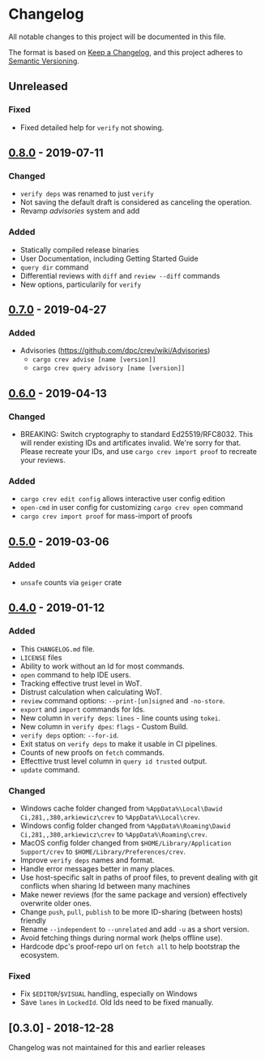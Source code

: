 # Changelog
All notable changes to this project will be documented in this file.

The format is based on [Keep a Changelog](https://keepachangelog.com/en/1.0.0/),
and this project adheres to [Semantic Versioning](https://semver.org/spec/v2.0.0.html).

## Unreleased
### Fixed

* Fixed detailed help for `verify` not showing.

## [0.8.0](https://github.com/dpc/crev/compare/cargo-crev-v0.7.0...cargo-crev-v0.8.0) - 2019-07-11
### Changed

* `verify deps` was renamed to just `verify`
* Not saving the default draft is considered as canceling the operation.
* Revamp *advisories* system and add 

### Added

* Statically compiled release binaries
* User Documentation, including Getting Started Guide
* `query dir` command
* Differential reviews with `diff` and `review --diff` commands
* New options, particularily for `verify`

## [0.7.0](https://github.com/dpc/crev/compare/cargo-crev-v0.6.0...cargo-crev-v0.7.0) - 2019-04-27
### Added

* Advisories (https://github.com/dpc/crev/wiki/Advisories)
    * `cargo crev advise [name [version]]`
    * `cargo crev query advisory [name [version]]` 

## [0.6.0](https://github.com/dpc/crev/compare/cargo-crev-v0.5.0...cargo-crev-v0.6.0) - 2019-04-13
### Changed

- BREAKING: Switch cryptography to standard Ed25519/RFC8032. This will render existing
  IDs and artificates invalid. We're sorry for that. Please recreate your IDs, and use
  `cargo crev import proof` to recreate your reviews.

### Added

- `cargo crev edit config` allows interactive user config edition
- `open-cmd` in user config for customizing `cargo crev open` command
- `cargo crev import proof` for mass-import of proofs

## [0.5.0](https://github.com/dpc/crev/compare/cargo-crev-v0.4.0...cargo-crev-v0.5.0) - 2019-03-06
### Added

- `unsafe` counts via `geiger` crate

## [0.4.0](https://github.com/dpc/crev/compare/cargo-crev-v0.3.0...cargo-crev-v0.4.0) - 2019-01-12
### Added

- This `CHANGELOG.md` file.
- `LICENSE` files
- Ability to work without an Id for most commands.
- `open` command to help IDE users.
- Tracking effective trust level in WoT.
- Distrust calculation when calculating WoT.
- `review` command options: `--print-[un]signed` and `-no-store`.
- `export` and `import` commands for Ids.
- New column in `verify deps`: `lines` - line counts using `tokei`.
- New column in `verify dpes`: `flags` - Custom Build.
- `verify deps` option: `--for-id`.
- Exit status on `verify deps` to make it usable in CI pipelines.
- Counts of new proofs on `fetch` commands.
- Effecttive trust level column in `query id trusted` output.
- `update` command.

### Changed

- Windows cache folder changed from `%AppData%\Local\Dawid Ci,281,,380,arkiewicz\crev` to `%AppData%\Local\crev`.
- Windows config folder changed from `%AppData%\Roaming\Dawid Ci,281,,380,arkiewicz\crev` to `%AppData%\Roaming\crev`.
- MacOS config folder changed from `$HOME/Library/Application Support/crev` to `$HOME/Library/Preferences/crev`.
- Improve `verify deps` names and format.
- Handle error messages better in many places.
- Use host-specific salt in paths of proof files, to prevent dealing with git conflicts when sharing Id between many machines
- Make newer reviews (for the same package and version) effectively overwrite older ones.
- Change `push`, `pull`, `publish` to be more ID-sharing (between hosts) friendly
- Rename `--independent` to `--unrelated` and add `-u` as a short version.
- Avoid fetching things during normal work (helps offline use).
- Hardcode dpc's proof-repo url on `fetch all` to help bootstrap the ecosystem.

### Fixed

- Fix `$EDITOR`/`$VISUAL` handling, especially on Windows
- Save `lanes` in `LockedId`. Old Ids need to be fixed manually.

## [0.3.0] - 2018-12-28

Changelog was not maintained for this and earlier releases
